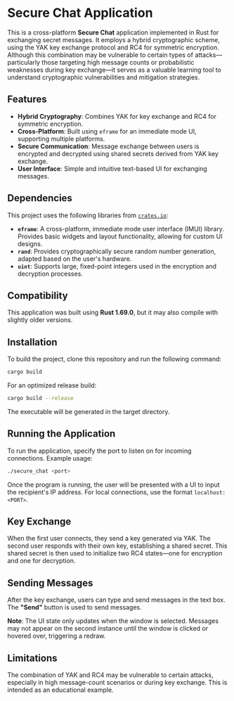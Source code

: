 # Secure Chat Application

This is a cross-platform **Secure Chat** application implemented in Rust for exchanging secret messages. It employs a hybrid cryptographic scheme, using the YAK key exchange protocol and RC4 for symmetric encryption. Although this combination may be vulnerable to certain types of attacks—particularly those targeting high message counts or probabilistic weaknesses during key exchange—it serves as a valuable learning tool to understand cryptographic vulnerabilities and mitigation strategies.

## Features

- **Hybrid Cryptography**: Combines YAK for key exchange and RC4 for symmetric encryption.
- **Cross-Platform**: Built using `eframe` for an immediate mode UI, supporting multiple platforms.
- **Secure Communication**: Message exchange between users is encrypted and decrypted using shared secrets derived from YAK key exchange.
- **User Interface**: Simple and intuitive text-based UI for exchanging messages.

## Dependencies

This project uses the following libraries from [`crates.io`](https://crates.io):

- **`eframe`**: A cross-platform, immediate mode user interface (IMUI) library. Provides basic widgets and layout functionality, allowing for custom UI designs.
- **`rand`**: Provides cryptographically secure random number generation, adapted based on the user's hardware.
- **`uint`**: Supports large, fixed-point integers used in the encryption and decryption processes.

## Compatibility

This application was built using **Rust 1.69.0**, but it may also compile with slightly older versions.

## Installation

To build the project, clone this repository and run the following command:

```bash
cargo build
```

For an optimized release build:

```bash
cargo build --release
```

The executable will be generated in the target directory.

## Running the Application

To run the application, specify the port to listen on for incoming connections. Example usage:

```bash
./secure_chat <port>
```

Once the program is running, the user will be presented with a UI to input the recipient's IP address. For local connections, use the format `localhost:<PORT>`.

## Key Exchange

When the first user connects, they send a key generated via YAK. The second user responds with their own key, establishing a shared secret. This shared secret is then used to initialize two RC4 states—one for encryption and one for decryption.

## Sending Messages

After the key exchange, users can type and send messages in the text box. The **"Send"** button is used to send messages. 

**Note**: The UI state only updates when the window is selected. Messages may not appear on the second instance until the window is clicked or hovered over, triggering a redraw.

## Limitations

The combination of YAK and RC4 may be vulnerable to certain attacks, especially in high message-count scenarios or during key exchange. This is intended as an educational example.
